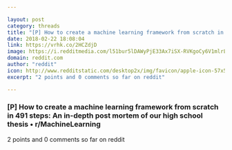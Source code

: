 ```yaml
---

layout: post
category: threads
title: "[P] How to create a machine learning framework from scratch in 491 steps: An in-depth post mortem of our high school thesis"
date: 2018-02-22 18:08:04
link: https://vrhk.co/2HCZdjD
image: https://i.redditmedia.com/l51bur5lDAWyPjE33Ax7iSX-RVKgoCy6V1mlrLOne8U.jpg?w=216&s=1879e2f5130af7d54b23bd6650109afa
domain: reddit.com
author: "reddit"
icon: http://www.redditstatic.com/desktop2x/img/favicon/apple-icon-57x57.png
excerpt: "2 points and 0 comments so far on reddit"

---
```


### [P] How to create a machine learning framework from scratch in 491 steps: An in-depth post mortem of our high school thesis • r/MachineLearning

2 points and 0 comments so far on reddit